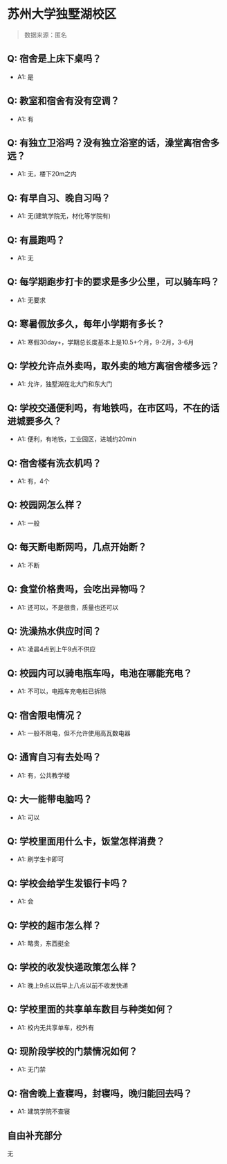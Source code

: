 # 苏州大学独墅湖校区

> 数据来源：匿名

## Q: 宿舍是上床下桌吗？

- A1: 是

## Q: 教室和宿舍有没有空调？

- A1: 有

## Q: 有独立卫浴吗？没有独立浴室的话，澡堂离宿舍多远？

- A1: 无，楼下20m之内

## Q: 有早自习、晚自习吗？

- A1: 无(建筑学院无，材化等学院有)

## Q: 有晨跑吗？

- A1: 无

## Q: 每学期跑步打卡的要求是多少公里，可以骑车吗？

- A1: 无要求

## Q: 寒暑假放多久，每年小学期有多长？

- A1: 寒假30day+，学期总长度基本上是10.5+个月，9-2月，3-6月

## Q: 学校允许点外卖吗，取外卖的地方离宿舍楼多远？

- A1: 允许，独墅湖在北大门和东大门

## Q: 学校交通便利吗，有地铁吗，在市区吗，不在的话进城要多久？

- A1: 便利，有地铁，工业园区，进城约20min

## Q: 宿舍楼有洗衣机吗？

- A1: 有，4个

## Q: 校园网怎么样？

- A1: 一般

## Q: 每天断电断网吗，几点开始断？

- A1: 不断

## Q: 食堂价格贵吗，会吃出异物吗？

- A1: 还可以，不是很贵，质量也还可以

## Q: 洗澡热水供应时间？

- A1: 凌晨4点到上午9点不供应

## Q: 校园内可以骑电瓶车吗，电池在哪能充电？

- A1: 不可以，电瓶车充电桩已拆除

## Q: 宿舍限电情况？

- A1: 一般不限电，但不允许使用高瓦数电器

## Q: 通宵自习有去处吗？

- A1: 有，公共教学楼

## Q: 大一能带电脑吗？

- A1: 可以

## Q: 学校里面用什么卡，饭堂怎样消费？

- A1: 刷学生卡即可

## Q: 学校会给学生发银行卡吗？

- A1: 会

## Q: 学校的超市怎么样？

- A1: 略贵，东西挺全

## Q: 学校的收发快递政策怎么样？

- A1: 晚上9点以后早上八点以前不收发快递

## Q: 学校里面的共享单车数目与种类如何？

- A1: 校内无共享单车，校外有

## Q: 现阶段学校的门禁情况如何？

- A1: 无门禁

## Q: 宿舍晚上查寝吗，封寝吗，晚归能回去吗？

- A1: 建筑学院不查寝

## 自由补充部分

无